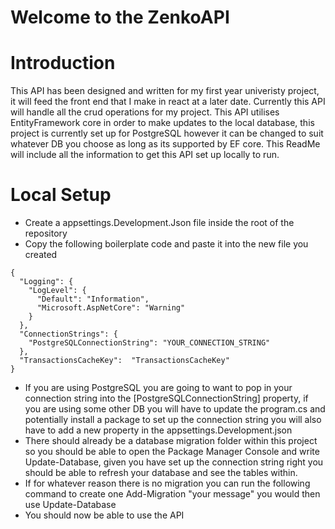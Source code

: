 # Welcome to the ZenkoAPI

# Introduction

This API has been designed and written for my first year univeristy project, it will feed the front end that I make in react at a later date. Currently this API will handle all the crud operations for my project. This API utilises EntityFramework core in order to make updates to the local database, this project is currently set up for PostgreSQL however it can be changed to suit whatever DB you choose as long as its supported by EF core. This ReadMe will include all the information to get this API set up locally to run. 

# Local Setup 

- Create a appsettings.Development.Json file inside the root of the repository
- Copy the following boilerplate code and paste it into the new file you created

```
{
  "Logging": {
    "LogLevel": {
      "Default": "Information",
      "Microsoft.AspNetCore": "Warning"
    }
  },
  "ConnectionStrings": {
    "PostgreSQLConnectionString": "YOUR_CONNECTION_STRING"
  },
  "TransactionsCacheKey":  "TransactionsCacheKey"
}
```

- If you are using PostgreSQL you are going to want to pop in your connection string into the [PostgreSQLConnectionString] property, if you are using some other DB you will have to update the program.cs and potentially install a package to set up the connection string you will also have to add a new property in the appsettings.Development.json
- There should already be a database migration folder within this project so you should be able to open the Package Manager Console and write Update-Database, given you have set up the connection string right you should be able to refresh your database and see the tables within.
- If for whatever reason there is no migration you can run the following command to create one Add-Migration "your message" you would then use Update-Database
- You should now be able to use the API
